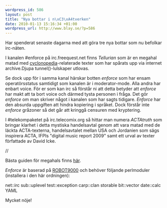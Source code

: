 ```yaml
--- 
wordpress_id: 586
layout: post
title: "Nya bottar i n\xC3\xA4tverken"
date: 2010-01-13 15:16:34 +01:00
wordpress_url: http://www.blay.se/?p=586
---
```

Har spenderat senaste dagarna med att göra tre nya bottar som nu befolkar irc-näten.

I kanalen #enforce på irc.freequest.net finns <em>Tellurian</em> som är en megahal matad med <a href="http://copyriot.se/2010/01/13/pirate-politics-from-accelerationism-to-escalationism/">cyclonopedia</a>-relaterade texter som har spårats upp via internet archive.Djupa tunnel()-lulskaper utlovas.

Se dock upp för i samma kanal härskar botten <em>enforce</em> som har ensam operatörsstatus samtidigt som kanalen är i moderator-mode. Alla andra har enbart voice. För er som kan irc så förstår ni att detta betyder att <em>enforce</em> har makt att ta bort voice och därmed tysta personen i fråga. Det gör <em>enforce</em> om man skriver något i kanalen som har sagts tidigare. <em>Enforce</em> har den absurda uppgiften att hindra kopiering i språket. Dock förstår inte <em>enforce</em> gråzoner så det går att kringgå censuren med kryptering.

I #telekompaketet på irc.telecomix.org så hittar man numera <em>ACTAtruth </em>som bringar klarhet i detta mystiska handelsavtal genom att vara matad med de läckta ACTA-texterna, handelsavtalet mellan USA och Jordanien som sägs inspirera ACTA, IFPIs "digital music report 2009" samt ett urval av texter författade av David Icke.

//

Bästa guiden för megahals finns <a href="http://teaandbiscuits.org.uk/megahal_irssi">här</a>.

<em>Enforce</em> är baserad på <a href="http://irc.peeron.com/xkcd/">ROBOT9000</a> och behöver följande perlmoduler (installera i den här ordningen):

net::irc
sub::uplevel
test::exception
carp::clan
storable
bit::vector
date::calc
YAML

Mycket nöje!
